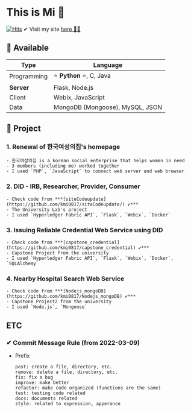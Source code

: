 # This is Mi 👋

[![Hits](https://hits.seeyoufarm.com/api/count/incr/badge.svg?url=https%3A%2F%2Fgithub.com%2Fkmi0817&count_bg=%239BC1F0&title_bg=%23555555&icon=pinboard.svg&icon_color=%23FFFFFF&title=hits&edge_flat=true)](https://hits.seeyoufarm.com)
✔ Visit my site [here 👩‍💻](https://thisismi.tistory.com/)

## 🌱 Available

| Type        | Language                        |
| ----------- | ------------------------------- |
| Programming | ⭐ **Python** ⭐, C, Java       |
| **Server**  | Flask, Node.js                  |
| Client      | Webix, JavaScript               |
| Data        | MongoDB (Mongoose), MySQL, JSON |

## 🌈 Project

### 1. Renewal of 한국여성의집's homepage

    - 한국여성의집 is a korean social enterprise that helps women in need
    - 3 members (including me) worked together
    - I used `PHP`, `JavaScript` to connect web server and web browser

### 2. DID - IRB, Researcher, Provider, Consumer

    - Check code from ***[siteCodeupdate](https://github.com/kmi0817/siteCodeupdate/) ✔***
    - The University Lab's project
    - I used `Hyperledger Fabric API`, `Flask`, `Webix`, `Docker`

### 3. Issuing Reliable Credential Web Service using DID

    - Check code from ***[capstone_credential](https://github.com/kmi0817/capstone_credential) ✔***
    - Capstone Project from the university
    - I used `Hyperledger Fabric API`, `Flask`, `Webix`, `Docker`, `SQLAlchemy`

### 4. Nearby Hospital Search Web Service

    - Check code from ***[Nodejs_mongoDB](https://github.com/kmi0817/Nodejs_mongoDB) ✔***
    - Capstone Project2 from the university
    - I used `Node.js`, `Mongoose`

## ETC

### ✔ Commit Message Rule (from 2022-03-09)

- Prefix
  ```
  post: create a file, directory, etc.
  remove: delete a file, directory, etc.
  fix: fix a bug
  improve: make better
  refactor: make code organized (functions are the same)
  test: testing code related
  docs: documents related
  style: related to expression, apperance
  ```
